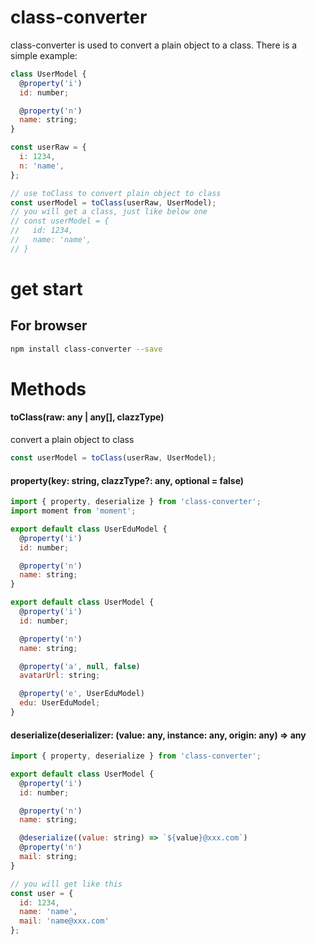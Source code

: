 # class-converter

class-converter is used to convert a plain object to a class.
There is a simple example:

```js
class UserModel {
  @property('i')
  id: number;

  @property('n')
  name: string;
}

const userRaw = {
  i: 1234,
  n: 'name',
};

// use toClass to convert plain object to class
const userModel = toClass(userRaw, UserModel);
// you will get a class, just like below one
// const userModel = {
//   id: 1234,
//   name: 'name',
// }

```

# get start

## For browser

```bash
npm install class-converter --save
```

# Methods

#### toClass(raw: any | any[], clazzType)
convert a plain object to class
```js
const userModel = toClass(userRaw, UserModel);
```

#### property(key: string, clazzType?: any, optional = false)
```js
import { property, deserialize } from 'class-converter';
import moment from 'moment';

export default class UserEduModel {
  @property('i')
  id: number;

  @property('n')
  name: string;
}

export default class UserModel {
  @property('i')
  id: number;

  @property('n')
  name: string;

  @property('a', null, false)
  avatarUrl: string;

  @property('e', UserEduModel)
  edu: UserEduModel;
}

```

#### deserialize(deserializer: (value: any, instance: any, origin: any) => any
```js
import { property, deserialize } from 'class-converter';

export default class UserModel {
  @property('i')
  id: number;

  @property('n')
  name: string;

  @deserialize((value: string) => `${value}@xxx.com`)
  @property('n')
  mail: string;
}

// you will get like this
const user = {
  id: 1234,
  name: 'name',
  mail: 'name@xxx.com'
};

```
